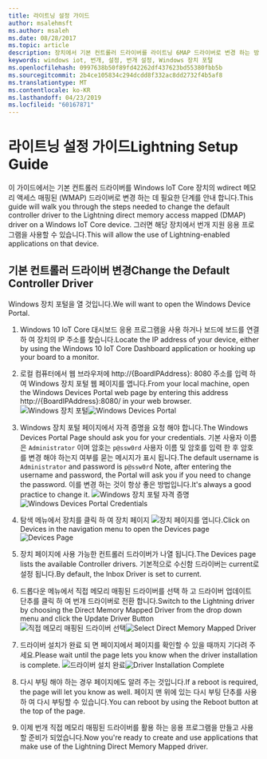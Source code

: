 ```yaml
---
title: 라이트닝 설정 가이드
author: msalehmsft
ms.author: msaleh
ms.date: 08/28/2017
ms.topic: article
description: 장치에서 기본 컨트롤러 드라이버를 라이트닝 6MAP 드라이버로 변경 하는 방법에 대해 알아봅니다.
keywords: windows iot, 번개, 설정, 번개 설정, Windows 장치 포털
ms.openlocfilehash: 0997638b50f89fd42262df437623bd55380fbb5b
ms.sourcegitcommit: 2b4ce105834c294dcdd8f332ac8dd2732f4b5af8
ms.translationtype: MT
ms.contentlocale: ko-KR
ms.lasthandoff: 04/23/2019
ms.locfileid: "60167871"
---
```

# <a name="lightning-setup-guide"></a><span data-ttu-id="3898b-104">라이트닝 설정 가이드</span><span class="sxs-lookup"><span data-stu-id="3898b-104">Lightning Setup Guide</span></span>

<span data-ttu-id="3898b-105">이 가이드에서는 기본 컨트롤러 드라이버를 Windows IoT Core 장치의 wdirect 메모리 액세스 매핑된 (WMAP) 드라이버로 변경 하는 데 필요한 단계를 안내 합니다.</span><span class="sxs-lookup"><span data-stu-id="3898b-105">This guide will walk you through the steps needed to change the default controller driver to the Lightning direct memory access mapped (DMAP) driver on a Windows IoT Core device.</span></span> <span data-ttu-id="3898b-106">그러면 해당 장치에서 번개 지원 응용 프로그램을 사용할 수 있습니다.</span><span class="sxs-lookup"><span data-stu-id="3898b-106">This will allow the use of Lightning-enabled applications on that device.</span></span>

## <a name="change-the-default-controller-driver"></a><span data-ttu-id="3898b-107">기본 컨트롤러 드라이버 변경</span><span class="sxs-lookup"><span data-stu-id="3898b-107">Change the Default Controller Driver</span></span>

<span data-ttu-id="3898b-108">Windows 장치 포털을 열 것입니다.</span><span class="sxs-lookup"><span data-stu-id="3898b-108">We will want to open the Windows Device Portal.</span></span>

1. <span data-ttu-id="3898b-109">Windows 10 IoT Core 대시보드 응용 프로그램을 사용 하거나 보드에 보드를 연결 하 여 장치의 IP 주소를 찾습니다.</span><span class="sxs-lookup"><span data-stu-id="3898b-109">Locate the IP address of your device, either by using the Windows 10 IoT Core Dashboard application or hooking up your board to a monitor.</span></span>

2. <span data-ttu-id="3898b-110">로컬 컴퓨터에서 웹 브라우저에 http://{BoardIPAddress}: 8080 주소를 입력 하 여 Windows 장치 포털 웹 페이지를 엽니다.</span><span class="sxs-lookup"><span data-stu-id="3898b-110">From your local machine, open the Windows Devices Portal web page by entering this address http://{BoardIPAddress}:8080/ in your web browser.</span></span>
   <span data-ttu-id="3898b-111">![Windows 장치 포털](../media/LightningSetup/dmap1.png)</span><span class="sxs-lookup"><span data-stu-id="3898b-111">![Windows Devices Portal](../media/LightningSetup/dmap1.png)</span></span>

3. <span data-ttu-id="3898b-112">Windows 장치 포털 페이지에서 자격 증명을 요청 해야 합니다.</span><span class="sxs-lookup"><span data-stu-id="3898b-112">The Windows Devices Portal Page should ask you for your credentials.</span></span> <span data-ttu-id="3898b-113">기본 사용자 이름은 `Administrator` 이며 암호는 `p@ssw0rd` 사용자 이름 및 암호를 입력 한 후 암호를 변경 해야 하는지 여부를 묻는 메시지가 표시 됩니다.</span><span class="sxs-lookup"><span data-stu-id="3898b-113">The default username is `Administrator` and password is `p@ssw0rd` Note, after entering the username and password, the Portal will ask you if you need to change the password.</span></span> <span data-ttu-id="3898b-114">이를 변경 하는 것이 항상 좋은 방법입니다.</span><span class="sxs-lookup"><span data-stu-id="3898b-114">It's always a good practice to change it.</span></span>
   <span data-ttu-id="3898b-115">![Windows 장치 포털 자격 증명](../media/LightningSetup/dmap2.png)</span><span class="sxs-lookup"><span data-stu-id="3898b-115">![Windows Devices Portal Credentials](../media/LightningSetup/dmap2.png)</span></span>

4. <span data-ttu-id="3898b-116">탐색 메뉴에서 장치를 클릭 하 여 장치 페이지 ![장치 페이지를 엽니다.](../media/LightningSetup/dmap3.png)</span><span class="sxs-lookup"><span data-stu-id="3898b-116">Click on Devices in the navigation menu to open the Devices page ![Devices Page](../media/LightningSetup/dmap3.png)</span></span>

5. <span data-ttu-id="3898b-117">장치 페이지에 사용 가능한 컨트롤러 드라이버가 나열 됩니다.</span><span class="sxs-lookup"><span data-stu-id="3898b-117">The Devices page lists the available Controller drivers.</span></span> <span data-ttu-id="3898b-118">기본적으로 수신함 드라이버는 current로 설정 됩니다.</span><span class="sxs-lookup"><span data-stu-id="3898b-118">By default, the Inbox Driver is set to current.</span></span>

6. <span data-ttu-id="3898b-119">드롭다운 메뉴에서 직접 메모리 매핑된 드라이버를 선택 하 고 드라이버 업데이트 단추를 클릭 하 여 번개 드라이버로 전환 합니다.</span><span class="sxs-lookup"><span data-stu-id="3898b-119">Switch to the Lightning driver by choosing the Direct Memory Mapped Driver from the drop down menu and click the Update Driver Button</span></span><br/>
   <span data-ttu-id="3898b-120">![직접 메모리 매핑된 드라이버 선택](../media/LightningSetup/dmap4.png)</span><span class="sxs-lookup"><span data-stu-id="3898b-120">![Select Direct Memory Mapped Driver](../media/LightningSetup/dmap4.png)</span></span>

7. <span data-ttu-id="3898b-121">드라이버 설치가 완료 되 면 페이지에서 페이지를 확인할 수 있을 때까지 기다려 주세요.</span><span class="sxs-lookup"><span data-stu-id="3898b-121">Please wait until the page lets you know when the driver installation is complete.</span></span>
   <span data-ttu-id="3898b-122">![드라이버 설치 완료](../media/LightningSetup/dmap5.png)</span><span class="sxs-lookup"><span data-stu-id="3898b-122">![Driver Installation Complete](../media/LightningSetup/dmap5.png)</span></span>

8. <span data-ttu-id="3898b-123">다시 부팅 해야 하는 경우 페이지에도 알려 주는 것입니다.</span><span class="sxs-lookup"><span data-stu-id="3898b-123">If a reboot is required, the page will let you know as well.</span></span> <span data-ttu-id="3898b-124">페이지 맨 위에 있는 다시 부팅 단추를 사용 하 여 다시 부팅할 수 있습니다.</span><span class="sxs-lookup"><span data-stu-id="3898b-124">You can reboot by using the Reboot button at the top of the page.</span></span>

9. <span data-ttu-id="3898b-125">이제 번개 직접 메모리 매핑된 드라이버를 활용 하는 응용 프로그램을 만들고 사용할 준비가 되었습니다.</span><span class="sxs-lookup"><span data-stu-id="3898b-125">Now you're ready to create and use applications that make use of the Lightning Direct Memory Mapped driver.</span></span>
